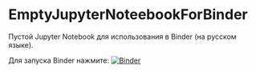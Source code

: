 # EmptyJupyterNoteebookForBinder
Пустой Jupyter Notebook для использования в Binder (на русском языке).

Для запуска Binder нажмите:
[![Binder](https://mybinder.org/badge_logo.svg)](https://mybinder.org/v2/gh/quiet-cmd/EmptyJupyterNoteebookForBinder/master)
